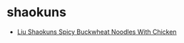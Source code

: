 # shaokuns

 * [Liu Shaokuns Spicy Buckwheat Noodles With Chicken](index/l/liu-shaokuns-spicy-buckwheat-noodles-with-chicken-107966.json)
